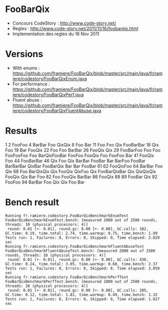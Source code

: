 # FooBarQix

* Concours CodeStory : http://www.code-story.net/
* Regles : http://www.code-story.net/2011/11/16/foobarqix.html
* Implementation des regles du 16 Nov 2011

# Versions

* With enums : https://github.com/framiere/FooBarQix/blob/master/src/main/java/fr/ramiere/codestory/FooBarQixEnum.java
* For performance : https://github.com/framiere/FooBarQix/blob/master/src/main/java/fr/ramiere/codestory/FooBarQixPerf.java
* Fluent abuse : https://github.com/framiere/FooBarQix/blob/master/src/main/java/fr/ramiere/codestory/FooBarQixFluentAbuse.java

# Results

1
2
FooFoo
4
BarBar
Foo
QixQix
8
Foo
Bar
11
Foo
Foo
Qix
FooBarBar
16
Qix
Foo
19
Bar
FooQix
22
Foo
Foo
BarBar
26
FooQix
Qix
29
FooBarFoo
Foo
Foo
FooFooFoo
Foo
BarQixFooBar
FooFoo
FooQix
Foo
FooFoo
Bar
41
FooQix
Foo
44
FooBarBar
46
Qix
Foo
Qix
BarBar
FooBar
Bar
BarFoo
FooBar
BarBarBar
QixBar
FooBarQix
Bar
Bar
FooBar
61
62
FooQixFoo
64
BarBar
Foo
Qix
68
Foo
BarQixQix
Qix
FooQix
QixFoo
Qix
FooBarQixBar
Qix
QixQixQix
FooQix
Qix
Bar
Foo
82
Foo
FooQix
BarBar
86
FooQix
88
89
FooBar
Qix
92
FooFoo
94
BarBar
Foo
Qix
Qix
Foo
Bar


# Bench result

```
Running fr.ramiere.codestory.FooBarQixBenchmarkEnumTest
FooBarQixBenchmarkEnumTest.bench: [measured 2000 out of 2500 rounds, threads: 10 (physical processors: 4)]
 round: 0.01 [+- 0.01], round.gc: 0.00 [+- 0.00], GC.calls: 382, GC.time: 0.19, time.total: 2.74, time.warmup: 0.75, time.bench: 1.99
Tests run: 1, Failures: 0, Errors: 0, Skipped: 0, Time elapsed: 2.829 sec
Running fr.ramiere.codestory.FooBarQixBenchmarkFluentAbuseTest
FooBarQixBenchmarkFluentAbuseTest.bench: [measured 2000 out of 2500 rounds, threads: 10 (physical processors: 4)]
 round: 0.01 [+- 0.01], round.gc: 0.00 [+- 0.00], GC.calls: 430, GC.time: 0.24, time.total: 3.05, time.warmup: 0.68, time.bench: 2.37
Tests run: 1, Failures: 0, Errors: 0, Skipped: 0, Time elapsed: 3.059 sec
Running fr.ramiere.codestory.FooBarQixBenchmarkPerfTest
FooBarQixBenchmarkPerfTest.bench: [measured 2000 out of 2500 rounds, threads: 10 (physical processors: 4)]
 round: 0.01 [+- 0.01], round.gc: 0.00 [+- 0.00], GC.calls: 205, GC.time: 0.12, time.total: 1.81, time.warmup: 0.49, time.bench: 1.32
Tests run: 1, Failures: 0, Errors: 0, Skipped: 0, Time elapsed: 1.827 sec
```

